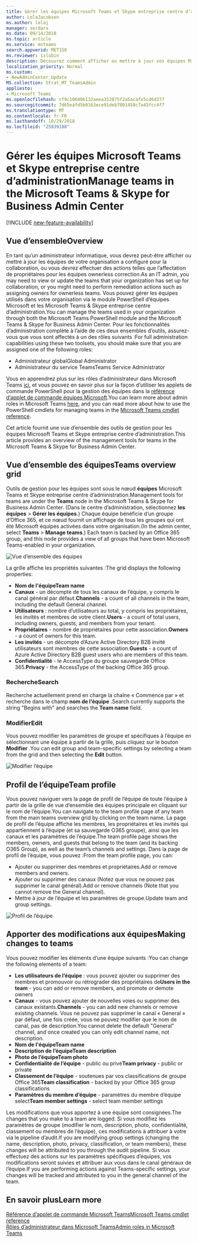 ```yaml
---
title: Gérer les équipes Microsoft Teams et Skype entreprise centre d’administration
author: LolaJacobsen
ms.author: lolaj
manager: serdars
ms.date: 09/14/2018
ms.topic: article
ms.service: msteams
search.appverid: MET150
ms.reviewer: islubin
description: Découvrez comment afficher ou mettre à jour vos équipes Microsoft Teams et Skype entreprise centre d’administration.
localization_priority: Normal
ms.custom:
- NewAdminCenter_Update
MS.collection: Strat_MT_TeamsAdmin
appliesto:
- Microsoft Teams
ms.openlocfilehash: cf9c10640b132aeea352875f2a5acafe5cd6d377
ms.sourcegitcommit: 7d65eafd5b0163ece91deb7801458c7a45fcc4f7
ms.translationtype: MT
ms.contentlocale: fr-FR
ms.lasthandoff: 10/29/2018
ms.locfileid: "25839108"
---
```

<a name="manage-teams-in-the-microsoft-teams--skype-for-business-admin-center"></a><span data-ttu-id="bbe09-103">Gérer les équipes Microsoft Teams et Skype entreprise centre d’administration</span><span class="sxs-lookup"><span data-stu-id="bbe09-103">Manage teams in the Microsoft Teams & Skype for Business Admin Center</span></span>
==========================================

[!INCLUDE [new-feature-availability](includes/new-feature-availability.md)]

## <a name="overview"></a><span data-ttu-id="bbe09-104">Vue d’ensemble</span><span class="sxs-lookup"><span data-stu-id="bbe09-104">Overview</span></span>

<span data-ttu-id="bbe09-105">En tant qu’un administrateur informatique, vous devrez peut-être afficher ou mettre à jour les équipes de votre organisation a configuré pour la collaboration, ou vous devrez effectuer des actions telles que l’affectation de propriétaires pour les équipes ownerless correction.</span><span class="sxs-lookup"><span data-stu-id="bbe09-105">As an IT admin, you may need to view or update the teams that your organization has set up for collaboration, or you might need to perform remediation actions such as assigning owners for ownerless teams.</span></span> <span data-ttu-id="bbe09-106">Vous pouvez gérer les équipes utilisés dans votre organisation via le module PowerShell d’équipes Microsoft et les Microsoft Teams & Skype entreprise centre d’administration.</span><span class="sxs-lookup"><span data-stu-id="bbe09-106">You can manage the teams used in your organization through both the Microsoft Teams PowerShell module and the Microsoft Teams & Skype for Business Admin Center.</span></span> <span data-ttu-id="bbe09-107">Pour les fonctionnalités d’administration complète à l’aide de ces deux ensembles d’outils, assurez-vous que vous sont affectés à un des rôles suivants :</span><span class="sxs-lookup"><span data-stu-id="bbe09-107">For full administration capabilities using these two toolsets, you should make sure that you are assigned one of the following roles:</span></span>

- <span data-ttu-id="bbe09-108">Administrateur global</span><span class="sxs-lookup"><span data-stu-id="bbe09-108">Global Administrator</span></span>
- <span data-ttu-id="bbe09-109">Administrateur du service Teams</span><span class="sxs-lookup"><span data-stu-id="bbe09-109">Teams Service Administrator</span></span>

<span data-ttu-id="bbe09-110">Vous en apprendrez plus sur les rôles d’administrateur dans Microsoft Teams [ici](using-admin-roles.md), et vous pouvez en savoir plus sur la façon d’utiliser les applets de commande PowerShell pour la gestion des équipes dans la [référence d’applet de commande équipes Microsoft](https://docs.microsoft.com/powershell/teams/?view=teams-ps).</span><span class="sxs-lookup"><span data-stu-id="bbe09-110">You can learn more about admin roles in Microsoft Teams [here](using-admin-roles.md), and you can read more about how to use the PowerShell cmdlets for managing teams in the [Microsoft Teams cmdlet reference](https://docs.microsoft.com/powershell/teams/?view=teams-ps).</span></span>  

<span data-ttu-id="bbe09-111">Cet article fournit une vue d’ensemble des outils de gestion pour les équipes Microsoft Teams et Skype entreprise centre d’administration.</span><span class="sxs-lookup"><span data-stu-id="bbe09-111">This article provides an overview of the management tools for teams in the Microsoft Teams & Skype for Business Admin Center.</span></span>

## <a name="teams-overview-grid"></a><span data-ttu-id="bbe09-112">Vue d’ensemble des équipes</span><span class="sxs-lookup"><span data-stu-id="bbe09-112">Teams overview grid</span></span>

<span data-ttu-id="bbe09-113">Outils de gestion pour les équipes sont sous le nœud **équipes** Microsoft Teams et Skype entreprise centre d’administration.</span><span class="sxs-lookup"><span data-stu-id="bbe09-113">Management tools for teams are under the **Teams** node in the Microsoft Teams & Skype for Business Admin Center.</span></span> <span data-ttu-id="bbe09-114">(Dans le centre d’administration, sélectionnez **les équipes** > **Gérer les équipes**.) Chaque équipe bénéficie d’un groupe d’Office 365, et ce nœud fournit un affichage de tous les groupes qui ont été Microsoft équipes activées dans votre organisation.</span><span class="sxs-lookup"><span data-stu-id="bbe09-114">(In the admin center, select **Teams** > **Manage teams**.) Each team is backed by an Office 365 group, and this node provides a view of all groups that have been Microsoft Teams-enabled in your organization.</span></span>

![Vue d’ensemble des équipes](media/manage-teams-in-modern-portal-image1.png)  

<span data-ttu-id="bbe09-116">La grille affiche les propriétés suivantes :</span><span class="sxs-lookup"><span data-stu-id="bbe09-116">The grid displays the following properties:</span></span>

- <span data-ttu-id="bbe09-117">**Nom de l'équipe**</span><span class="sxs-lookup"><span data-stu-id="bbe09-117">**Team name**</span></span>
- <span data-ttu-id="bbe09-118">**Canaux** - un décompte de tous les canaux de l’équipe, y compris le canal général par défaut.</span><span class="sxs-lookup"><span data-stu-id="bbe09-118">**Channels** - a count of all channels in the team, including the default General channel.</span></span>
- <span data-ttu-id="bbe09-119">**Utilisateurs** : nombre d’utilisateurs au total, y compris les propriétaires, les invités et membres de votre client.</span><span class="sxs-lookup"><span data-stu-id="bbe09-119">**Users** - a count of total users, including owners, guests, and members from your tenant.</span></span>
- <span data-ttu-id="bbe09-120">**Propriétaires** - nombre de propriétaires pour cette association.</span><span class="sxs-lookup"><span data-stu-id="bbe09-120">**Owners** - a count of owners for this team.</span></span>
- <span data-ttu-id="bbe09-121">**Les invités** - un décompte d’Azure Active Directory B2B invité utilisateurs sont membres de cette association.</span><span class="sxs-lookup"><span data-stu-id="bbe09-121">**Guests** - a count of Azure Active Directory B2B guest users who are members of this team.</span></span>
- <span data-ttu-id="bbe09-122">**Confidentialité** - le AccessType du groupe sauvegarde Office 365.</span><span class="sxs-lookup"><span data-stu-id="bbe09-122">**Privacy** - the AccessType of the backing Office 365 group.</span></span>

### <a name="search"></a><span data-ttu-id="bbe09-123">Recherche</span><span class="sxs-lookup"><span data-stu-id="bbe09-123">Search</span></span>

<span data-ttu-id="bbe09-124">Recherche actuellement prend en charge la chaîne « Commence par » et recherche dans le champ **nom de l’équipe** .</span><span class="sxs-lookup"><span data-stu-id="bbe09-124">Search currently supports the string "Begins with" and searches the **Team name** field.</span></span>

### <a name="edit"></a><span data-ttu-id="bbe09-125">Modifier</span><span class="sxs-lookup"><span data-stu-id="bbe09-125">Edit</span></span>

<span data-ttu-id="bbe09-126">Vous pouvez modifier les paramètres de groupe et spécifiques à l’équipe en sélectionnant une équipe à partir de la grille, puis cliquez sur le bouton **Modifier** .</span><span class="sxs-lookup"><span data-stu-id="bbe09-126">You can edit group and team-specific settings by selecting a team from the grid and then selecting the **Edit** button.</span></span>

![Modifier l’équipe](media/manage-teams-in-modern-portal-image2.png)

## <a name="team-profile"></a><span data-ttu-id="bbe09-128">Profil de l’équipe</span><span class="sxs-lookup"><span data-stu-id="bbe09-128">Team profile</span></span>

<span data-ttu-id="bbe09-129">Vous pouvez naviguer vers la page de profil de l’équipe de toute l’équipe à partir de la grille de vue d’ensemble des équipes principale en cliquant sur le nom de l’équipe.</span><span class="sxs-lookup"><span data-stu-id="bbe09-129">You can navigate to the team profile page of any team from the main teams overview grid by clicking on the team name.</span></span> <span data-ttu-id="bbe09-130">La page de profil de l’équipe affiche les membres, les propriétaires et les invités qui appartiennent à l’équipe (et sa sauvegarde O365 groupe), ainsi que les canaux et les paramètres de l’équipe.</span><span class="sxs-lookup"><span data-stu-id="bbe09-130">The team profile page shows the members, owners, and guests that belong to the team (and its backing O365 Group), as well as the team’s channels and settings.</span></span> <span data-ttu-id="bbe09-131">Dans la page de profil de l’équipe, vous pouvez :</span><span class="sxs-lookup"><span data-stu-id="bbe09-131">From the team profile page, you can:</span></span>

- <span data-ttu-id="bbe09-132">Ajouter ou supprimer des membres et propriétaires.</span><span class="sxs-lookup"><span data-stu-id="bbe09-132">Add or remove members and owners.</span></span>
- <span data-ttu-id="bbe09-133">Ajouter ou supprimer des canaux (Notez que vous ne pouvez pas supprimer le canal général).</span><span class="sxs-lookup"><span data-stu-id="bbe09-133">Add or remove channels (Note that you cannot remove the General channel).</span></span>
- <span data-ttu-id="bbe09-134">Mettre à jour de l’équipe et les paramètres de groupe.</span><span class="sxs-lookup"><span data-stu-id="bbe09-134">Update team and group settings.</span></span>
 
![Profil de l’équipe](media/manage-teams-in-modern-portal-image3.png)

## <a name="making-changes-to-teams"></a><span data-ttu-id="bbe09-136">Apporter des modifications aux équipes</span><span class="sxs-lookup"><span data-stu-id="bbe09-136">Making changes to teams</span></span>

<span data-ttu-id="bbe09-137">Vous pouvez modifier les éléments d’une équipe suivants :</span><span class="sxs-lookup"><span data-stu-id="bbe09-137">You can change the following elements of a team:</span></span>
- <span data-ttu-id="bbe09-138">**Les utilisateurs de l’équipe** : vous pouvez ajouter ou supprimer des membres et promouvoir ou rétrograder des propriétaires de</span><span class="sxs-lookup"><span data-stu-id="bbe09-138">**Users in the team** - you can add or remove members, and promote or demote owners</span></span>
- <span data-ttu-id="bbe09-139">**Canaux** - vous pouvez ajouter de nouvelles voies ou supprimer des canaux existants.</span><span class="sxs-lookup"><span data-stu-id="bbe09-139">**Channels** - you can add new channels or remove existing channels.</span></span>  <span data-ttu-id="bbe09-140">Vous ne pouvez pas supprimer le canal « General » par défaut, une fois créée, vous ne pouvez modifier que le nom de canal, pas de description.</span><span class="sxs-lookup"><span data-stu-id="bbe09-140">You cannot delete the default "General" channel, and once created you can only edit channel name, not description.</span></span>
- <span data-ttu-id="bbe09-141">**Nom de l'équipe**</span><span class="sxs-lookup"><span data-stu-id="bbe09-141">**Team name**</span></span>
- <span data-ttu-id="bbe09-142">**Description de l’équipe**</span><span class="sxs-lookup"><span data-stu-id="bbe09-142">**Team description**</span></span>
- <span data-ttu-id="bbe09-143">**Photo de l’équipe**</span><span class="sxs-lookup"><span data-stu-id="bbe09-143">**Team photo**</span></span>
- <span data-ttu-id="bbe09-144">**Confidentialité de l’équipe** - public ou privé</span><span class="sxs-lookup"><span data-stu-id="bbe09-144">**Team privacy** - public or private</span></span>
- <span data-ttu-id="bbe09-145">**Classement de l’équipe** - soutenues par vos classifications de groupe Office 365</span><span class="sxs-lookup"><span data-stu-id="bbe09-145">**Team classification** - backed by your Office 365 group classifications</span></span>
- <span data-ttu-id="bbe09-146">**Paramètres du membre d’équipe** - paramètres du membre d’équipe select</span><span class="sxs-lookup"><span data-stu-id="bbe09-146">**Team member settings** - select team member settings</span></span>


<span data-ttu-id="bbe09-147">Les modifications que vous apportez à une équipe sont consignées.</span><span class="sxs-lookup"><span data-stu-id="bbe09-147">The changes that you make to a team are logged.</span></span> <span data-ttu-id="bbe09-148">Si vous modifiez les paramètres de groupe (modifier le nom, description, photo, confidentialité, classement ou membres de l’équipe), ces modifications à attribuer à votre via le pipeline d’audit.</span><span class="sxs-lookup"><span data-stu-id="bbe09-148">If you are modifying group settings (changing the name, description, photo, privacy, classification, or team members), these changes will be attributed to you through the audit pipeline.</span></span> <span data-ttu-id="bbe09-149">Si vous effectuez des actions sur les paramètres spécifiques d’équipes, vos modifications seront suivies et attribuer aux vous dans le canal généraux de l’équipe.</span><span class="sxs-lookup"><span data-stu-id="bbe09-149">If you are performing actions against Teams-specific settings, your changes will be tracked and attributed to you in the general channel of the team.</span></span>


## <a name="learn-more"></a><span data-ttu-id="bbe09-150">En savoir plus</span><span class="sxs-lookup"><span data-stu-id="bbe09-150">Learn more</span></span>

[<span data-ttu-id="bbe09-151">Référence d’applet de commande Microsoft Teams</span><span class="sxs-lookup"><span data-stu-id="bbe09-151">Microsoft Teams cmdlet reference</span></span>](https://docs.microsoft.com/powershell/teams/?view=teams-ps)  
[<span data-ttu-id="bbe09-152">Rôles d’administrateur dans Microsoft Teams</span><span class="sxs-lookup"><span data-stu-id="bbe09-152">Admin roles in Microsoft Teams</span></span>](using-admin-roles.md)
<!--
[Plan for Teams Lifecycle Management](plan-for-teams-lifecycle-management.md)
-->

